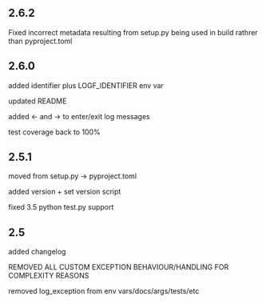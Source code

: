 ## 2.6.2

Fixed incorrect metadata resulting from setup.py being used in build rathrer than pyproject.toml

## 2.6.0

added identifier plus LOGF_IDENTIFIER env var

updated README

added <- and -> to enter/exit log messages

test coverage back to 100%

## 2.5.1

moved from setup.py -> pyproject.toml

added version + set version script

fixed 3.5 python test.py support

## 2.5

added changelog

REMOVED ALL CUSTOM EXCEPTION BEHAVIOUR/HANDLING FOR COMPLEXITY REASONS

removed log_exception from env vars/docs/args/tests/etc
